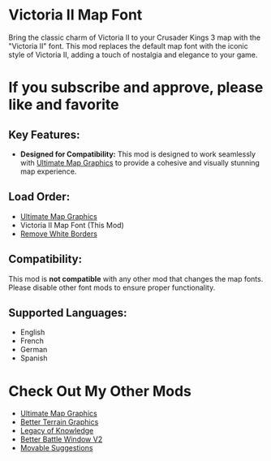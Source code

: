 # Victoria II Map Font

Bring the classic charm of Victoria II to your Crusader Kings 3 map with the "Victoria II" font. This mod replaces the default map font with the iconic style of Victoria II, adding a touch of nostalgia and elegance to your game.

# If you subscribe and approve, please like and favorite

## Key Features:

- **Designed for Compatibility:** This mod is designed to work seamlessly with [Ultimate Map Graphics](https://steamcommunity.com/sharedfiles/filedetails/?id=3293659496) to provide a cohesive and visually stunning map experience.

## Load Order:

- [Ultimate Map Graphics](https://steamcommunity.com/sharedfiles/filedetails/?id=3293659496)
- Victoria II Map Font (This Mod)
- [Remove White Borders](https://steamcommunity.com/sharedfiles/filedetails/?id=3309086465)

## Compatibility:

This mod is **not compatible** with any other mod that changes the map fonts. Please disable other font mods to ensure proper functionality.

## Supported Languages:

- English
- French
- German
- Spanish

# Check Out My Other Mods

- [Ultimate Map Graphics](https://steamcommunity.com/sharedfiles/filedetails/?id=3293659496)
- [Better Terrain Graphics](https://steamcommunity.com/sharedfiles/filedetails/?id=3305519391)
- [Legacy of Knowledge](https://steamcommunity.com/sharedfiles/filedetails/?id=3300642878)
- [Better Battle Window V2](https://steamcommunity.com/sharedfiles/filedetails/?id=3305890494)
- [Movable Suggestions](https://steamcommunity.com/sharedfiles/filedetails/?id=3308667178)
